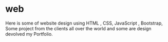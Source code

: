 # web
Here is some of website design using HTML , CSS, JavaScript , Bootstrap, Some project from the clients all over the world and some are design devolved my Portfolio. 
